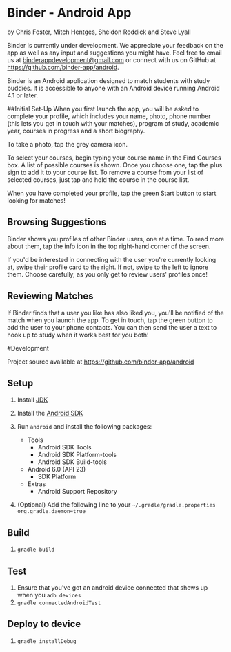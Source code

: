 # Binder - Android App

by
Chris Foster, Mitch Hentges, Sheldon Roddick and Steve Lyall

Binder is currently under development. We appreciate your feedback on the app as well as any input and suggestions you might have. Feel free to email us at binderappdevelopment@gmail.com or connect with us on GitHub at https://github.com/binder-app/android.


Binder is an Android application designed to match students with study buddies. It is accessible to anyone with an Android device running Android 4.1 or later.

##Initial Set-Up
When you first launch the app, you will be asked to complete your profile, which includes your name, photo, phone number (this lets you get in touch with your matches), program of study, academic year, courses in progress and a short biography.

To take a photo, tap the grey camera icon.

To select your courses, begin typing your course name in the Find Courses box. A list of possible courses is shown. Once you choose one, tap the plus sign to add it to your course list. To remove a course from your list of selected courses, just tap and hold the course in the course list.

When you have completed your profile, tap the green Start button to start looking for matches!

## Browsing Suggestions
Binder shows you profiles of other Binder users, one at a time. To read more about them, tap the info icon in the top right-hand corner of the screen.

If you'd be interested in connecting with the user you're currently looking at, swipe their profile card to the right. If not, swipe to the left to ignore them. Choose carefully, as you only get to review users' profiles once!

## Reviewing Matches
If Binder finds that a user you like has also liked you, you'll be notified of the match when you launch the app. To get in touch, tap the green button to add the user to your phone contacts. You can then send the user a text to hook up to study when it works best for you both!

#Development

Project source available at https://github.com/binder-app/android

## Setup

1. Install [JDK](http://www.oracle.com/technetwork/java/javase/downloads/index.html)
2. Install the [Android SDK](http://developer.android.com/sdk/index.html)
3. Run `android` and install the following packages:

    * Tools
      * Android SDK Tools
      * Android SDK Platform-tools
      * Android SDK Build-tools
    * Android 6.0 (API 23)
      * SDK Platform
    * Extras
      * Android Support Repository

4. (Optional) Add the following line to your `~/.gradle/gradle.properties`
`org.gradle.daemon=true`

## Build

1. `gradle build`

## Test

1. Ensure that you've got an android device connected that shows up when you `adb devices`
2. `gradle connectedAndroidTest`

## Deploy to device

1. `gradle installDebug`